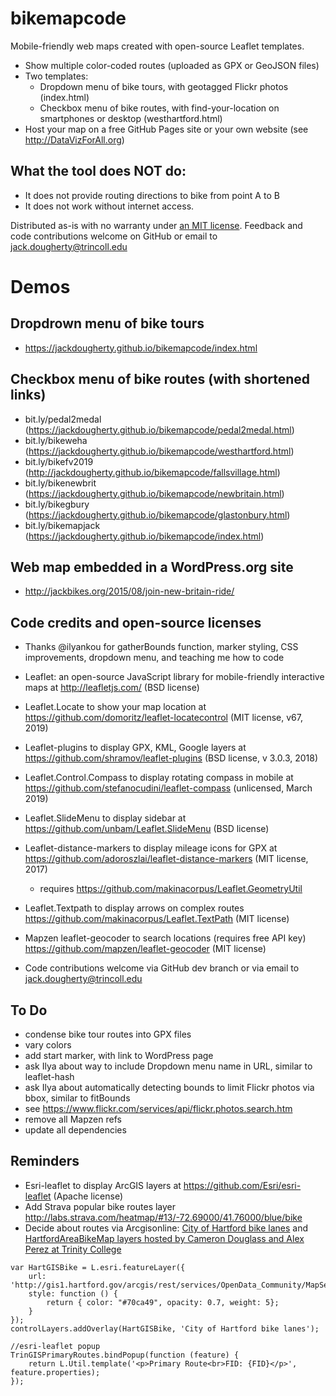bikemapcode
===========

Mobile-friendly web maps created with open-source Leaflet templates.
- Show multiple color-coded routes (uploaded as GPX or GeoJSON files)
- Two templates:
  - Dropdown menu of bike tours, with geotagged Flickr photos (index.html)
  - Checkbox menu of bike routes, with find-your-location on smartphones or desktop (westhartford.html)
- Host your map on a free GitHub Pages site or your own website (see http://DataVizForAll.org)

## What the tool does NOT do:
- It does not provide routing directions to bike from point A to B
- It does not work without internet access.

Distributed as-is with no warranty under [an MIT license](https://raw.githubusercontent.com/JackDougherty/bikemapcode/master/LICENSE). Feedback and code contributions welcome on GitHub or email to [jack.dougherty@trincoll.edu](mailto:jack.dougherty@trincoll.edu)

# Demos

## Dropdrown menu of bike tours
- https://jackdougherty.github.io/bikemapcode/index.html

## Checkbox menu of bike routes (with shortened links)
- bit.ly/pedal2medal (https://jackdougherty.github.io/bikemapcode/pedal2medal.html)
- bit.ly/bikeweha (https://jackdougherty.github.io/bikemapcode/westhartford.html)
- bit.ly/bikefv2019 (http://jackdougherty.github.io/bikemapcode/fallsvillage.html)
- bit.ly/bikenewbrit (https://jackdougherty.github.io/bikemapcode/newbritain.html)
- bit.ly/bikegbury (https://jackdougherty.github.io/bikemapcode/glastonbury.html)
- bit.ly/bikemapjack (https://jackdougherty.github.io/bikemapcode/index.html)

## Web map embedded in a WordPress.org site
- http://jackbikes.org/2015/08/join-new-britain-ride/

## Code credits and open-source licenses
- Thanks @ilyankou for gatherBounds function, marker styling, CSS improvements, dropdown menu, and teaching me how to code
- Leaflet: an open-source JavaScript library for mobile-friendly interactive maps at http://leafletjs.com/ (BSD license)
- Leaflet.Locate to show your map location at https://github.com/domoritz/leaflet-locatecontrol (MIT license, v67, 2019)
- Leaflet-plugins to display GPX, KML, Google layers at https://github.com/shramov/leaflet-plugins (BSD license, v 3.0.3, 2018)
- Leaflet.Control.Compass to display rotating compass in mobile at https://github.com/stefanocudini/leaflet-compass (unlicensed, March 2019)
- Leaflet.SlideMenu to display sidebar at https://github.com/unbam/Leaflet.SlideMenu (BSD license)
- Leaflet-distance-markers to display mileage icons for GPX at https://github.com/adoroszlai/leaflet-distance-markers (MIT license, 2017)
  - requires https://github.com/makinacorpus/Leaflet.GeometryUtil
- Leaflet.Textpath to display arrows on complex routes https://github.com/makinacorpus/Leaflet.TextPath (MIT license)
- Mapzen leaflet-geocoder to search locations (requires free API key) https://github.com/mapzen/leaflet-geocoder (MIT license)

- Code contributions welcome via GitHub dev branch or via email to [jack.dougherty@trincoll.edu](mailto:jack.dougherty@trincoll.edu)


## To Do
- condense bike tour routes into GPX files
- vary colors
- add start marker, with link to WordPress page
- ask Ilya about way to include Dropdown menu name in URL, similar to leaflet-hash
- ask Ilya about automatically detecting bounds to limit Flickr photos via bbox, similar to fitBounds
- see https://www.flickr.com/services/api/flickr.photos.search.htm
- remove all Mapzen refs
- update all dependencies

## Reminders
- Esri-leaflet to display ArcGIS layers at https://github.com/Esri/esri-leaflet (Apache license)
- Add Strava popular bike routes layer http://labs.strava.com/heatmap/#13/-72.69000/41.76000/blue/bike
- Decide about routes via Arcgisonline: [City of Hartford bike lanes](http://gis1.hartford.gov/arcgis/rest/services/OpenData_Community/MapServer/9) and [HartfordAreaBikeMap layers hosted by Cameron Douglass and Alex Perez at Trinity College](http://services1.arcgis.com/5rblLCKLgS4Td60j/arcgis/rest/services/)

```
var HartGISBike = L.esri.featureLayer({
	url: 'http://gis1.hartford.gov/arcgis/rest/services/OpenData_Community/MapServer/9',
	style: function () {
		return { color: "#70ca49", opacity: 0.7, weight: 5};
	}
});
controlLayers.addOverlay(HartGISBike, 'City of Hartford bike lanes');

//esri-leaflet popup
TrinGISPrimaryRoutes.bindPopup(function (feature) {
   	return L.Util.template('<p>Primary Route<br>FID: {FID}</p>', feature.properties);
});
```
